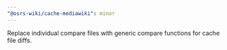 ```yaml
---
"@osrs-wiki/cache-mediawiki": minor
---
```


Replace individual compare files with generic compare functions for cache file diffs.
